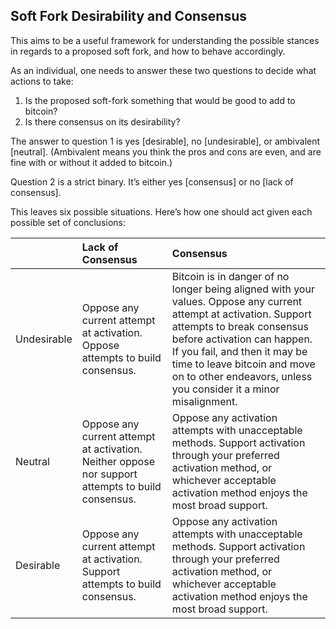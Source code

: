 ## Soft Fork Desirability and Consensus

This aims to be a useful framework for understanding the possible stances in regards to a proposed soft fork, and how to behave accordingly.

As an individual, one needs to answer these two questions to decide what actions to take:
1. Is the proposed soft-fork something that would be good to add to bitcoin?
2. Is there consensus on its desirability?

The answer to question 1 is yes [desirable], no [undesirable], or ambivalent [neutral]. (Ambivalent means you think the pros and cons are even, and are fine with or without it added to bitcoin.)

Question 2 is a strict binary. It’s either yes [consensus] or no [lack of consensus].

This leaves six possible situations. Here’s how one should act given each possible set of conclusions:

||Lack of Consensus|Consensus| 
|:-|:-|:-|
|Undesirable|Oppose any current attempt at activation. Oppose attempts to build consensus.|Bitcoin is in danger of no longer being aligned with your values. Oppose any current attempt at activation. Support attempts to break consensus before activation can happen. If you fail, and then it may be time to leave bitcoin and move on to other endeavors, unless you consider it a minor misalignment.| 
|Neutral|Oppose any current attempt at activation. Neither oppose nor support attempts to build consensus.|Oppose any activation attempts with unacceptable methods. Support activation through your preferred activation method, or whichever acceptable activation method enjoys the most broad support.| 
|Desirable|Oppose any current attempt at activation. Support attempts to build consensus.|Oppose any activation attempts with unacceptable methods. Support activation through your preferred activation method, or whichever acceptable activation method enjoys the most broad support.| 

